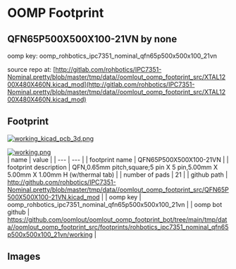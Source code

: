 # OOMP Footprint  
## QFN65P500X500X100-21VN  by none  
  
oomp key: oomp_rohbotics_ipc7351_nominal_qfn65p500x500x100_21vn  
  
source repo at: [http://gitlab.com/rohbotics/IPC7351-Nominal.pretty/blob/master/tmp/data//oomlout_oomp_footprint_src/XTAL1200X480X460N.kicad_mod](http://gitlab.com/rohbotics/IPC7351-Nominal.pretty/blob/master/tmp/data//oomlout_oomp_footprint_src/XTAL1200X480X460N.kicad_mod)  
## Footprint  
  
[![working_kicad_pcb_3d.png](working_kicad_pcb_3d_600.png)](working_kicad_pcb_3d.png)  
  
[![working.png](working_600.png)](working.png)  
| name | value | 
| --- | --- | 
| footprint name | QFN65P500X500X100-21VN | 
| footprint description | QFN,0.65mm pitch,square;5 pin X 5 pin,5.00mm X 5.00mm X 1.00mm H (w/thermal tab) | 
| number of pads | 21 | 
| github path | http://github.com/rohbotics/IPC7351-Nominal.pretty/blob/master/tmp/data//oomlout_oomp_footprint_src/QFN65P500X500X100-21VN.kicad_mod | 
| oomp key | oomp_rohbotics_ipc7351_nominal_qfn65p500x500x100_21vn | 
| oomp bot github | https://github.com/oomlout/oomlout_oomp_footprint_bot/tree/main/tmp/data//oomlout_oomp_footprint_src/footprints/rohbotics_ipc7351_nominal_qfn65p500x500x100_21vn/working | 
## Images  
